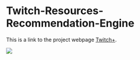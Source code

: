 # Twitch-Resources-Recommendation-Engine

This is a link to the project webpage [Twitch+](http://54.197.35.95/).

[![](https://imgur.com/c2vLI0F.png)](http://54.197.35.95/)
